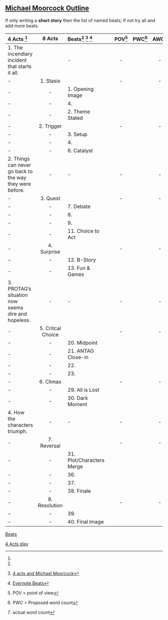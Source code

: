 ## [Michael Moorcock Outline](http://www.wetasphalt.com/?q=content/how-write-book-three-days-lessons-michael-moorcock)

If only writing a **short story** then the list of named beats; if not try all
and add more beats.

| 4 Acts [^fn5]                                            |      8 Acts       | Beats[^fn4] [^fn6] [^fn7] |     | POV[^fn1] | PWC[^fn2] | AWC[^fn3] |
| :------------------------------------------------------- | :---------------: | :------------------------ | :-: | :-------: | :-------: | :-------: |
| 1. The incendiary incident that starts it all.           |                   | -                         |     |     -     |           |     -     |
| -                                                        |     1. Stasis     |                           |     |     -     |           |     -     |
| -                                                        |         -         | 1. Opening Image          |     |           |           |           |
| -                                                        |         -         | 4.                        |     |           |           |           |
| -                                                        |         -         | 2. Theme Stated           |     |           |           |           |
| -                                                        |    2. Trigger     |                           |     |     -     |           |     -     |
| -                                                        |         -         | 3. Setup                  |     |           |           |           |
| -                                                        |         -         | 4.                        |     |           |           |           |
| -                                                        |         -         | 6. Catalyst               |     |           |           |           |
| 2. Things can never go back to the way they were before. |         -         | -                         |     |     -     |           |     -     |
| -                                                        |     3. Quest      |                           |     |     -     |           |     -     |
| -                                                        |         -         | 7. Debate                 |     |           |           |           |
| -                                                        |         -         | 8.                        |     |           |           |           |
| -                                                        |         -         | 9.                        |     |           |           |           |
| -                                                        |         -         | 11. Choice to Act         |     |           |           |           |
| -                                                        |    4. Surprise    |                           |     |     -     |           |     -     |
| -                                                        |         -         | 12. B-Story               |     |           |           |           |
| -                                                        |         -         | 13. Fun & Games           |     |           |           |           |
| 3. PROTAG’s situation now seems dire and hopeless.       |         -         | -                         |     |     -     |           |     -     |
| -                                                        | 5. Critcal Choice |                           |     |     -     |           |     -     |
| -                                                        |         -         | 20. Midpoint              |     |           |           |           |
| -                                                        |         -         | 21. ANTAG Close-in        |     |           |           |           |
| -                                                        |         -         | 22.                       |     |           |           |           |
| -                                                        |         -         | 23.                       |     |           |           |           |
| -                                                        |     6. Climax     |                           |     |     -     |           |     -     |
| -                                                        |         -         | 29. All is Lost           |     |           |           |           |
| -                                                        |         -         | 30. Dark Moment           |     |           |           |           |
| 4. How the characters triumph.                           |         -         | -                         |     |     -     |           |     -     |
| -                                                        |    7. Reversal    |                           |     |     -     |           |     -     |
| -                                                        |         -         | 31. Plot/Characters Merge |     |           |           |           |
| -                                                        |         -         | 36.                       |     |           |           |           |
| -                                                        |         -         | 37.                       |     |           |           |           |
| -                                                        |         -         | 38. Finale                |     |           |           |           |
| -                                                        |   8. Resolution   |                           |     |     -     |           |     -     |
| -                                                        |         -         | 39.                       |     |           |           |           |
| -                                                        |         -         | 40. Final Image           |     |           |           |           |

[^fn1]: POV = point of view
[^fn2]: PWC = Proposed word count
[^fn3]: actual word count
[^fn4]:

  [Beats](http://noamkroll.com/this-simple-beat-sheet-technique-will-help-you-finish-your-feature-screenplay-in-record-time/)

[^fn5]:

  [4 Acts play](http://blog.karenwoodward.org/2013/06/the-four-act-structure-for-story-writing.html)

  [^fn6]: [4 acts and Michael Moorcock](http://blog.karenwoodward.org/2014/03/a-four-act-structure.html)

  [^fn7]: [Evernote Beats](https://www.evernote.com/shard/s308/sh/f55aeeff-0ed6-460d-be9e-73b8466d4f6d/afd1e56ecfed3123?utm_campaign=nanowrimo2017&utm_source=social_enblog&utm_medium=post&utm_content=20171002-en-writing-templates)

